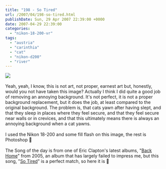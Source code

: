 ```yaml
---
title: "198 - So Tired"
url: /2007/04/198-so-tired.html
publishDate: Sun, 29 Apr 2007 22:39:00 +0000
date: 2007-04-29 22:39:00
categories: 
  - "nikon-18-200-vr"
tags: 
  - "austria"
  - "carinthia"
  - "cat"
  - "nikon-d200"
  - "river"
---
```

<a href="https://d25zfm9zpd7gm5.cloudfront.net/1200x1200/2007/20070429_180006_ps.jpg"><img src="https://d25zfm9zpd7gm5.cloudfront.net/0600x0600/2007/20070429_180006_ps.jpg"/></a><br/><br/>Yeah, yeah, I know, this is not art, not proper, earnest art but, honestly, would you not have taken this image? Actually I think I did quite a good job of removing an annoying background. It's not perfect, it is not a proper background replacement, but it does the job, at least compared to the original background. The problem is, that cats yawn after having slept, and that they sleep in places where they feel secure, and that they feel secure near walls or in crevices, and that this ultimately means there is always an annoying background when a cat yawns.<br/><br/>I used the Nikon 18-200 and some fill flash on this image, the rest is Photoshop 🙂<br/><br/>The Song of the day is from one of Eric Clapton's latest albums, "<a href="http://www.amazon.com/Back-Home-Eric-Clapton/dp/B000A3DFZE" target="_blank">Back Home</a>" from 2005, an album that has largely failed to impress me, but this song, "<a href="http://www.absolutelyrics.com/lyrics/view/eric_clapton/so_tired/" target="_blank">So Tired</a>" is a perfect match, so here it is 🙂

